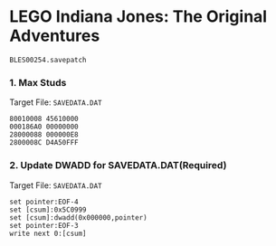 #  LEGO Indiana Jones: The Original Adventures 

`BLES00254.savepatch`

### 1. Max Studs

Target File: `SAVEDATA.DAT`

```
80010008 45610000
000186A0 00000000
28000088 000000E8
2800008C D4A50FFF
```

### 2. Update DWADD for SAVEDATA.DAT(Required)

Target File: `SAVEDATA.DAT`

```
set pointer:EOF-4
set [csum]:0x5C0999
set [csum]:dwadd(0x000000,pointer)
set pointer:EOF-3
write next 0:[csum]
```

